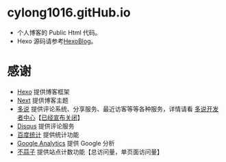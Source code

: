 # cylong1016.gitHub.io

*   个人博客的 Public Html 代码。
*   Hexo 源码请参考[HexoBlog](https://github.com/cylong1016/HexoBlog "HexoBlog")。

# 感谢

*   [Hexo][] 提供博客框架
*   [Next][] 提供博客主题
*   [多说][] 提供评论系统、分享服务、最近访客等等各种服务，详情请看 [多说开发者中心][]【[已经宣布关闭][1]】
*   [Disqus][] 提供评论服务
*   [百度统计][] 提供统计功能
*   [Google Analytics][] 提供 Google 分析
*   [不蒜子][] 提供站点计数功能【总访问量，单页面访问量】

[Hexo]: https://hexo.io/zh-cn/ "Hexo"
[Next]: http://theme-next.iissnan.com/ "Next"
[多说]: http://duoshuo.com/ "多说"
[多说开发者中心]: http://dev.duoshuo.com/docs "多说开发者中心"
[百度统计]: http://tongji.baidu.com/ "百度统计"
[Disqus]: https://disqus.com/ "Disqus"
[Google Analytics]: https://www.google.com/intl/zh-CN/analytics/ "Google Analytics"
[不蒜子]: http://ibruce.info/2015/04/04/busuanzi/ "不蒜子"
[1]: http://dev.duoshuo.com/threads/58d1169ae293b89a20c57241 "重要通知: 多说即将关闭"
